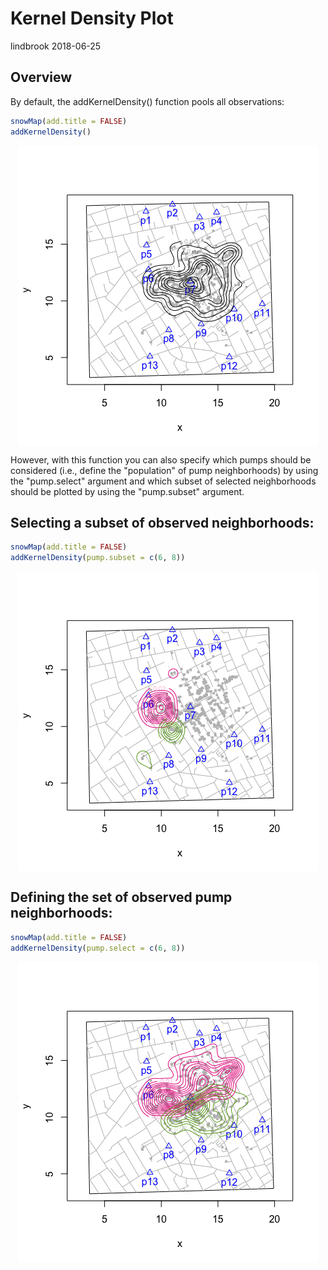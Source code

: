 Kernel Density Plot
================
lindbrook
2018-06-25

Overview
--------

By default, the addKernelDensity() function pools all observations:

``` r
snowMap(add.title = FALSE)
addKernelDensity()
```

<img src="kernel.density_files/figure-markdown_github/unnamed-chunk-2-1.png" style="display: block; margin: auto;" />

However, with this function you can also specify which pumps should be considered (i.e., define the "population" of pump neighborhoods) by using the "pump.select" argument and which subset of selected neighborhoods should be plotted by using the "pump.subset" argument.

Selecting a subset of observed neighborhoods:
---------------------------------------------

``` r
snowMap(add.title = FALSE)
addKernelDensity(pump.subset = c(6, 8))
```

<img src="kernel.density_files/figure-markdown_github/unnamed-chunk-3-1.png" style="display: block; margin: auto;" />

Defining the set of observed pump neighborhoods:
------------------------------------------------

``` r
snowMap(add.title = FALSE)
addKernelDensity(pump.select = c(6, 8))
```

<img src="kernel.density_files/figure-markdown_github/unnamed-chunk-4-1.png" style="display: block; margin: auto;" />
